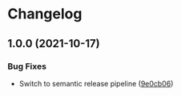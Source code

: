 # Changelog

## 1.0.0 (2021-10-17)

### Bug Fixes

* Switch to semantic release pipeline ([9e0cb06](https://gitlab.der-jd.de/containers/cert-manager-webhook-autodns/commit/9e0cb06c797221a0efd1202ea2834b9c6a5200c9))
